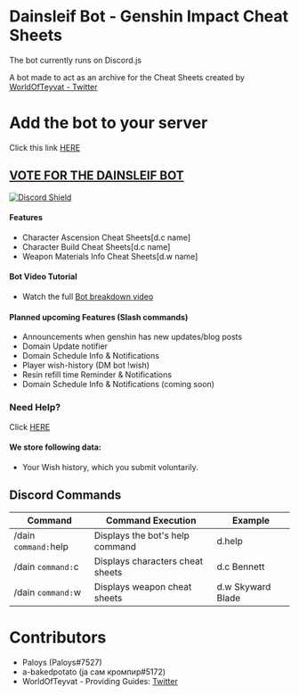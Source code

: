# Dainsleif Bot - Genshin Impact Cheat Sheets

The bot currently runs on Discord.js 

A bot made to act as an archive for the Cheat Sheets created by [WorldOfTeyvat - Twitter](https://twitter.com/WorldOfTeyvat)

# Add the bot to your server

Click this link [HERE](https://discord.com/api/oauth2/authorize?client_id=872528910301163551&permissions=8&scope=bot%20applications.commands)

## [VOTE FOR THE DAINSLEIF BOT](https://top.gg/bot/872528910301163551/vote)

[![Discord Shield](https://discord.com/api/guilds/847884308353122396/widget.png?style=shield)](https://discord.gg/worldofteyvat)

#### Features

- Character Ascension Cheat Sheets[d.c name]
- Character Build Cheat Sheets[d.c name]
- Weapon Materials Info Cheat Sheets[d.w name]

#### Bot Video Tutorial

- Watch the full [Bot breakdown video](https://youtu.be/b4pmqyxYuQ4)

#### Planned upcoming Features (Slash commands)

- Announcements when genshin has new updates/blog posts
- Domain Update notifier
- Domain Schedule Info & Notifications
- Player wish-history (DM bot !wish)
- Resin refill time Reminder & Notifications
- Domain Schedule Info & Notifications (coming soon)


### Need Help?

Click [HERE](https://discord.gg/m2zg7tmsYv)

#### We store following data: 

- Your Wish history, which you submit voluntarily.

## Discord Commands

| Command                        | Command Execution                                                    | Example                       |
| ------------------------------ | -------------------------------------------------------------------- | ----------------------------- |
| /dain `command:`help           | Displays the bot's help command 					| d.help 			|
| /dain `command:`c           	 | Displays characters cheat sheets					| d.c Bennett 			|
| /dain `command:`w		 | Displays weapon cheat sheets						| d.w Skyward Blade 		|



# Contributors

- Paloys (Paloys#7527)
- a-bakedpotato (ја сам кромпир#5172)
- WorldOfTeyvat - Providing Guides: [Twitter](https://twitter.com/WorldOfTeyvat?s=09)